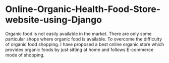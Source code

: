 # Online-Organic-Health-Food-Store-website-using-Django
Organic food is not easily available in the market. There are only some particular shops where organic food is available. To overcome the difficulty of organic food shopping. I have proposed a best online organic store which provides organic foods by just sitting at home and follows E-commerce mode of shopping.
